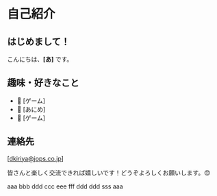 # 自己紹介

## はじめまして！
こんにちは、**[あ]** です。  

## 趣味・好きなこと
- 🎨 [ゲーム]
- 📖 [あにめ]
- 🚀 [ゲーム]

## 連絡先
[dkiriya@jops.co.jp]

皆さんと楽しく交流できれば嬉しいです！どうぞよろしくお願いします。😊

aaa
bbb
ddd
ccc
eee
fff
ddd
ddd
sss
aaa